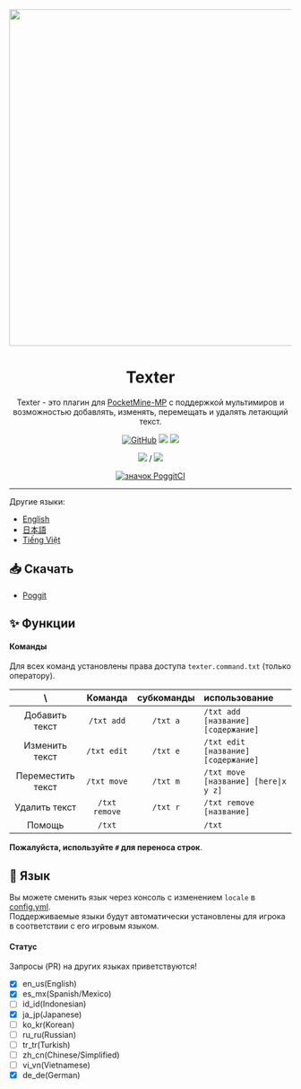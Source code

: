 <div align="center">

<img src="/assets/Texter.png" width="600px">

<h1>Texter</h1>

Texter - это плагин для [PocketMine-MP](https://github.com/pmmp/PocketMine-MP) с поддержкой мультимиров и возможностью добавлять, изменять, перемещать и удалять летающий текст.

[![GitHub](https://img.shields.io/github/license/fuyutsuki/Texter?style=flat-square)](https://github.com/fuyutsuki/Texter/blob/master/LICENSE)
[![](https://poggit.pmmp.io/shield.state/Texter&style=flat-square)](https://poggit.pmmp.io/p/Texter)
[![](https://poggit.pmmp.io/shield.api/Texter&style=flat-square)](https://poggit.pmmp.io/p/Texter)

[![](https://poggit.pmmp.io/shield.dl/Texter&style=flat-square)](https://poggit.pmmp.io/p/Texter) / [![](https://poggit.pmmp.io/shield.dl.total/Texter&style=flat-square)](https://poggit.pmmp.io/p/Texter)

[![значок PoggitCI](https://poggit.pmmp.io/ci.badge/fuyutsuki/Texter/Texter)](https://poggit.pmmp.io/ci/fuyutsuki/Texter/Texter)

</div>

***

<!--
**Эта ветка в стадии разработки. Может содержать много ошибок**
-->

Другие языки:
- [English](/README.md)
- [日本語](/.github/readme/ja_jp.md)
- [Tiếng Việt](/.github/readme/vi_vn.md)


:inbox_tray: Скачать
-----------------------------------------

* [Poggit](https://poggit.pmmp.io/p/Texter)


:sparkles: Функции
-----------------------------------------

#### Команды

Для всех команд установлены права доступа `texter.command.txt` (только оператору).

| \ |Команда|субкоманды|использование|
|:--:|:--:|:--:|:--|
|Добавить текст|`/txt add`|`/txt a`|`/txt add [название] [содержание]`|
|Изменить текст|`/txt edit`|`/txt e`|`/txt edit [название] [содержание]`|
|Переместить текст|`/txt move`|`/txt m`|`/txt move [название] [here\|x y z]`|
|Удалить текст|`/txt remove`|`/txt r`|`/txt remove [название]`|
|Помощь|`/txt`||`/txt`|

**Пожалуйста, используйте `#` для переноса строк**.


:symbols: Язык
-----------------------------------------

Вы можете сменить язык через консоль с изменением `locale` в [config.yml](/resources/config.yml).  
Поддерживаемые языки будут автоматически установлены для игрока в соответствии с его игровым языком.

#### Статус

Запросы (PR) на других языках приветствуются! 

- [x] en_us(English)
- [x] es_mx(Spanish/Mexico)
- [ ] id_id(Indonesian)
- [x] ja_jp(Japanese)
- [ ] ko_kr(Korean)
- [ ] ru_ru(Russian)
- [ ] tr_tr(Turkish)
- [ ] zh_cn(Chinese/Simplified)
- [ ] vi_vn(Vietnamese)
- [x] de_de(German)
